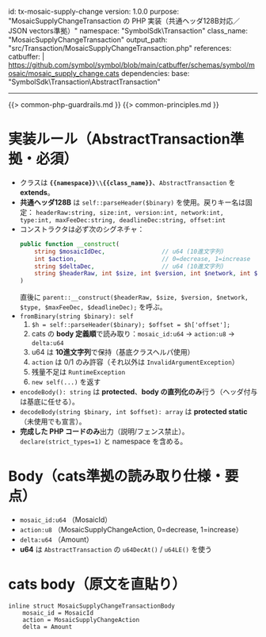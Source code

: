 id: tx-mosaic-supply-change
version: 1.0.0
purpose: "MosaicSupplyChangeTransaction の PHP 実装（共通ヘッダ128B対応／JSON vectors準拠）"
namespace: "SymbolSdk\\Transaction"
class_name: "MosaicSupplyChangeTransaction"
output_path: "src/Transaction/MosaicSupplyChangeTransaction.php"
references:
  catbuffer: |
    https://github.com/symbol/symbol/blob/main/catbuffer/schemas/symbol/mosaic/mosaic_supply_change.cats
dependencies:
  base: "SymbolSdk\\Transaction\\AbstractTransaction"

---
{{> common-php-guardrails.md }}
{{> common-principles.md }}

# 実装ルール（AbstractTransaction準拠・必須）
- クラスは **`{{namespace}}\\{{class_name}}`**、`AbstractTransaction` を **extends**。
- **共通ヘッダ128B** は `self::parseHeader($binary)` を使用。戻りキー名は固定：
  `headerRaw:string, size:int, version:int, network:int, type:int, maxFeeDec:string, deadlineDec:string, offset:int`
- コンストラクタは必ず次のシグネチャ：
  ```php
  public function __construct(
      string $mosaicIdDec,                // u64 (10進文字列)
      int $action,                        // 0=decrease, 1=increase
      string $deltaDec,                   // u64 (10進文字列)
      string $headerRaw, int $size, int $version, int $network, int $type, string $maxFeeDec, string $deadlineDec
  )
  ```
  直後に `parent::__construct($headerRaw, $size, $version, $network, $type, $maxFeeDec, $deadlineDec);` を呼ぶ。
- `fromBinary(string $binary): self`
  1) `$h = self::parseHeader($binary); $offset = $h['offset'];`
  2) cats の **body 定義順**で読み取り：`mosaic_id:u64` → `action:u8` → `delta:u64`
  3) u64 は **10進文字列**で保持（基底クラスヘルパ使用）
  4) `action` は 0/1 のみ許容（それ以外は `InvalidArgumentException`）
  5) 残量不足は `RuntimeException`
  6) `new self(...)` を返す
- `encodeBody(): string` は **protected**、**body の直列化のみ**行う（ヘッダ付与は基底に任せる）。
- `decodeBody(string $binary, int $offset): array` は **protected static**（未使用でも宣言）。
- **完成した PHP コードのみ**出力（説明/フェンス禁止）。`declare(strict_types=1)` と namespace を含める。

# Body（cats準拠の読み取り仕様・要点）
- `mosaic_id:u64` （MosaicId）
- `action:u8` （MosaicSupplyChangeAction, 0=decrease, 1=increase）
- `delta:u64` （Amount）
- **u64** は `AbstractTransaction` の `u64DecAt()` / `u64LE()` を使う

# cats body（原文を直貼り）
```cats
inline struct MosaicSupplyChangeTransactionBody
	mosaic_id = MosaicId
	action = MosaicSupplyChangeAction
	delta = Amount
```
